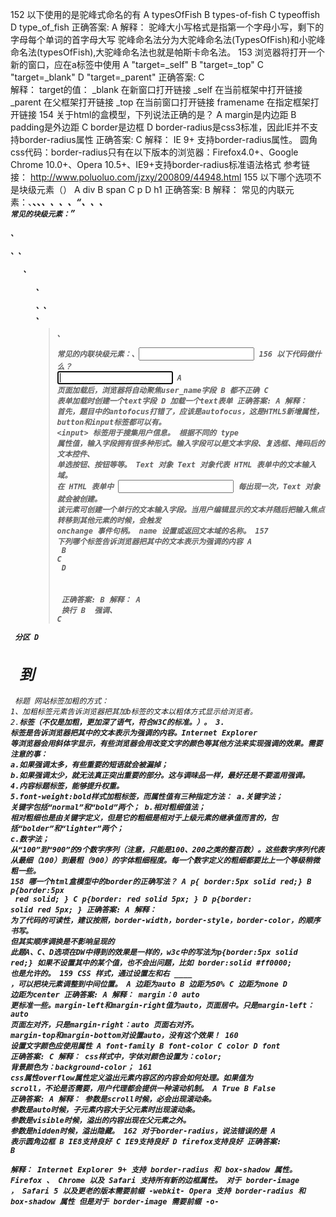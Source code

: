 152  以下使用的是驼峰式命名的有
            A    typesOfFish
            B    types-of-fish
            C    typeoffish
            D    type_of_fish
        正确答案: A 
        解释：
            驼峰大小写格式是指第一个字母小写，剩下的字母每个单词的首字母大写
            驼峰命名法分为大驼峰命名法(TypesOfFish)和小驼峰命名法(typesOfFish),大驼峰命名法也就是帕斯卡命名法。
153  浏览器将打开一个新的窗口，应在a标签中使用
            A    "target=_self"
            B    "target=_top"
            C    "target=_blank"
            D    "target=_parent"
        正确答案: C  
        解释：
            target的值：      _blank         在新窗口打开链接
                            _self            在当前框架中打开链接
                            _parent       在父框架打开链接
                            _top             在当前窗口打开链接
                            framename  在指定框架打开链接
154  关于html的盒模型，下列说法正确的是？
            A    margin是内边距
            B    padding是外边距
            C    border是边框
            D    border-radius是css3标准，因此IE并不支持border-radius属性
        正确答案: C
        解释：
            IE 9+ 支持border-radius属性。
            圆角css代码：border-radius只有在以下版本的浏览器：Firefox4.0+、Google Chrome 10.0+、Opera 10.5+、IE9+支持border-radius标准语法格式
            参考链接： http://www.poluoluo.com/jzxy/200809/44948.html
155  以下哪个选项不是块级元素（）
            A    div
            B    span
            C    p
            D    h1
        正确答案: B
        解释：
                常见的内联元素：<a>、<b>、<span>、<i>、<em>、<strong>、<label>、<q>、<var>、<cite>、<code>
                常见的块级元素：<div>、<p>、<hx>、<ol>、<ul>、<dl>、<tabel>、<address>、<blockquote>、<form>
                常见的内联块级元素：<img>、<input>
156  以下代码做什么？
        <input type =”text” name=”user_name” autofocus=”autofocus”/>
            A    页面加载后，浏览器将自动聚焦user_name字段
            B    都不正确
            C    表单加载时创建一个text字段
            D    加载一个text表单
        正确答案: A 
        解释：
            首先，题目中的antofocus打错了，应该是autofocus，这是HTML5新增属性，button和input标签都可以有。
            &lt;input&gt; 标签用于搜集用户信息。 根据不同的 type 属性值，输入字段拥有很多种形式。输入字段可以是文本字段、复选框、掩码后的文本控件、
            单选按钮、按钮等等。 Text 对象 Text 对象代表 HTML 表单中的文本输入域。 在 HTML 表单中 <input type="text"> 每出现一次，Text 对象就会被创建。 
            该元素可创建一个单行的文本输入字段。当用户编辑显示的文本并随后把输入焦点转移到其他元素的时候，会触发 onchange 事件句柄。 name 设置或返回文本域的名称。
157  下列哪个标签告诉浏览器把其中的文本表示为强调的内容
            A    <br />
            B    <em></em>
            C    <div></div>
            D    <h1></h1>
        正确答案: B
        解释：
            A  <br />  换行
            B   <em>  强调、
            C   </div>   分区
            D  <h1> 到  <h6>  标题
            网站标签加粗的方式：
            1、<b></b>加粗标签元素告诉浏览器把其加b标签的文本以粗体方式显示给浏览者。
            2.<strong>标签（不仅是加粗，更加深了语气，符合W3C的标准。）。
            3.<em> 标签是告诉浏览器把其中的文本表示为强调的内容。Internet Explorer 等浏览器会用斜体字显示，有些浏览器会用改变文字的颜色等其他方法来实现强调的效果。需要注意的事：
            a.如果强调太多，有些重要的短语就会被漏掉；
            b.如果强调太少，就无法真正突出重要的部分。这与调味品一样，最好还是不要滥用强调。
            4.<h>内容标题标签，能够提升权重。
            5.font-weight:bold样式加粗标签，而属性值有三种指定方法：
            a.关键字法；
            关键字包括“normal”和“bold”两个；
            b.相对粗细值法；
            相对粗细也是由关键字定义，但是它的粗细是相对于上级元素的继承值而言的，包括“bolder”和“lighter”两个；
            c.数字法；
            从“100”到“900”的9个数字序列（注意，只能是100、200之类的整百数）。这些数字序列代表从最细（100）到最粗（900）的字体粗细程度。每一个数字定义的粗细都要比上一个等级稍微粗一些。
158  哪一个html盒模型中的border的正确写法？
            A    p{  border:5px   solid red;}
            B    p{border:5px  <br> red solid; }
            C    p{border:  red solid 5px; }
            D    p{border: solid red 5px; }
        正确答案: A 
        解释：
            为了代码的可读性，建议按照，border-width，border-style，border-color，的顺序书写。
            但其实顺序调换是不影响呈现的
            此题A、C、D选项在DW中得到的效果是一样的，w3c中的写法为p{border:5px solid red;}    如果不设置其中的某个值，也不会出问题，比如 border:solid #ff0000; 也是允许的。
159  CSS 样式，通过设置左和右 ____ ，可以把块元素调整到中间位置。
            A    边距为auto
            B    边距为50%
            C    边距为none
            D    边距为center
        正确答案: A
        解释：
            margin：0 auto 更标准一些。margin-left和margin-right值为auto，页面居中。只是margin-left：auto 页面左对齐，只是margin-right：auto 页面右对齐。
            margin-top和margin-bottom对设置auto，没有这个效果！
160  设置文字颜色应使用属性
            A    font-family
            B    font-color
            C    color
            D    font
        正确答案: C 
        解释：
            css样式中，字体对颜色设置为：color; 
            背景颜色为：background-color；
161  css属性overflow属性定义溢出元素内容区的内容会如何处理。如果值为 scroll，不论是否需要，用户代理都会提供一种滚动机制。
            A    True
            B    False
        正确答案: A
        解释：
            参数是scroll时候，必会出现滚动条。
            参数是auto时候，子元素内容大于父元素时出现滚动条。
            参数是visible时候，溢出的内容出现在父元素之外。
            参数是hidden时候，溢出隐藏。
162  对于border-radius，说法错误的是
            A    表示圆角边框
            B    IE8支持良好
            C    IE9支持良好
            D    firefox支持良好
        正确答案: B  
        解释：
            Internet Explorer 9+ 支持 border-radius 和 box-shadow 属性。
            Firefox 、 Chrome 以及 Safari 支持所有新的边框属性。
            对于 border-image ， Safari 5 以及更老的版本需要前缀 -webkit-
            Opera 支持 border-radius 和 box-shadow 属性  但是对于 border-image 需要前缀 -o-

